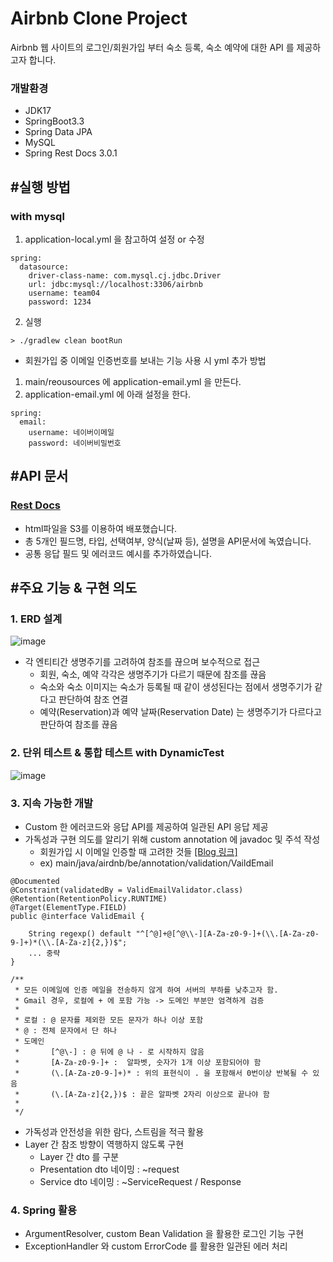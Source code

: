 # Airbnb Clone Project
Airbnb 웹 사이트의 로그인/회원가입 부터 숙소 등록, 숙소 예약에 대한 API 를 제공하고자 합니다.

### 개발환경
* JDK17
* SpringBoot3.3
* Spring Data JPA
* MySQL
* Spring Rest Docs 3.0.1

## #실행 방법
### with mysql
1. application-local.yml 을 참고하여 설정 or 수정
```
spring:
  datasource:
    driver-class-name: com.mysql.cj.jdbc.Driver
    url: jdbc:mysql://localhost:3306/airbnb
    username: team04
    password: 1234
```
2. 실행
```
> ./gradlew clean bootRun 
```

- 회원가입 중 이메일 인증번호를 보내는 기능 사용 시 yml 추가 방법
1. main/reousources 에 application-email.yml 을 만든다.
2. application-email.yml 에 아래 설정을 한다.
```
spring:
  email:
    username: 네이버이메일
    password: 네이버비밀번호
```
## #API 문서
### [Rest Docs](http://restdocs.s3-website.ap-northeast-2.amazonaws.com/)
- html파일을 S3를 이용하여 배포했습니다.
- 총 5개인 필드명, 타입, 선택여부, 양식(날짜 등), 설명을 API문서에 녹였습니다.
- 공통 응답 필드 및 에러코드 예시를 추가하였습니다.

## #주요 기능 & 구현 의도
### 1. ERD 설계
![image](https://github.com/user-attachments/assets/ce315dbe-1d22-4156-8058-6079317f7e13)
- 각 엔티티간 생명주기를 고려하여 참조를 끊으며 보수적으로 접근
  - 회원, 숙소, 예약 각각은 생명주기가 다르기 때문에 참조를 끊음
  - 숙소와 숙소 이미지는 숙소가 등록될 때 같이 생성된다는 점에서 생명주기가 같다고 판단하여 참조 연결
  - 예약(Reservation)과 예약 날짜(Reservation Date) 는 생명주기가 다르다고 판단하여 참조를 끊음

### 2. 단위 테스트 & 통합 테스트 with DynamicTest
![image](https://github.com/user-attachments/assets/fa9175f5-fee4-4b28-afec-d7d1bb26b683)

### 3. 지속 가능한 개발
- Custom 한 에러코드와 응답 API를 제공하여 일관된 API 응답 제공
- 가독성과 구현 의도를 알리기 위해 custom annotation 에 javadoc 및 주석 작성
  - 회원가입 시 이메일 인증할 때 고려한 것들 [[Blog 링크]](https://dkswhdgur246.tistory.com/50)
  - ex) main/java/airdnb/be/annotation/validation/VaildEmail
```
@Documented
@Constraint(validatedBy = ValidEmailValidator.class)
@Retention(RetentionPolicy.RUNTIME)
@Target(ElementType.FIELD)
public @interface ValidEmail {

    String regexp() default "^[^@]+@[^@\\-][A-Za-z0-9-]+(\\.[A-Za-z0-9-]+)*(\\.[A-Za-z]{2,})$";
    ... 중략
}

/**
 * 모든 이메일에 인증 메일을 전송하지 않게 하여 서버의 부하를 낮추고자 함.
 * Gmail 경우, 로컬에 + 에 포함 가능 -> 도메인 부분만 엄격하게 검증
 *
 * 로컬 : @ 문자를 제외한 모든 문자가 하나 이상 포함
 * @ : 전체 문자에서 단 하나
 * 도메인
 *       [^@\-] : @ 뒤에 @ 나 - 로 시작하지 않음
 *       [A-Za-z0-9-]+ :  알파벳, 숫자가 1개 이상 포함되어야 함
 *       (\.[A-Za-z0-9-]+)* : 위의 표현식이 . 을 포함해서 0번이상 반복될 수 있음
 *       (\.[A-Za-z]{2,})$ : 끝은 알파벳 2자리 이상으로 끝나야 함
 *
 */
```
- 가독성과 안전성을 위한 람다, 스트림을 적극 활용
- Layer 간 참조 방향이 역행하지 않도록 구현
  -  Layer 간 dto 를 구분
  - Presentation dto 네이밍 : ~request
  - Service dto 네이밍 : ~ServiceRequest / Response

### 4. Spring 활용
- ArgumentResolver, custom Bean Validation 을 활용한 로그인 기능 구현
- ExceptionHandler 와 custom ErrorCode 를 활용한 일관된 에러 처리




